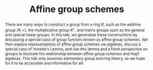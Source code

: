 ---
event_name: Algebra, Geometry, and Number Theory Seminar 
event_organization: University of South Carolina 
event_url: https://www.scagnt.org/seminar/2021/
event_date: 2021-04-09
time: 3:30-4:30pm 
speaker: Bailey Heath
speaker_url:
speaker_affiliation: University of South Carolina
speaker_affiliation_abbr: UofSC
title: Affine group schemes
abstract: There are many ways to construct a group from a ring $R$, such as the additive group $(R,+)$, the multiplicative group $R^\times$, and matrix groups such as the general and special linear groups. In this talk, we generalize these constructions by discussing a special class of group functors known as affine group schemes. We then explore representations of affine group schemes via algebras, discuss a special case of Yoneda's Lemma, and use this lemma and a fresh perspective on groups to illustrate the relationship between affine group schemes and Hopf algebras. This talk only assumes elementary group and ring theory, so we hope for it to be accessible and informative for all!
vid_conf_url: https://us02web.zoom.us/j/89152240695?pwd=SytlL1RpUlQ4T1JUck92d0FPV1d0QT09
vid_conf_pw: 379495
recording_url: ""
draft: false # needs to be set false to have the information published on the seminar page
categories:
- Seminar 
tags:
- Learning # research, learning, ... 
---